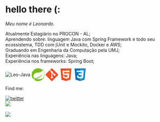 <h1>hello there (:</h1>

<p><em>Meu nome é Leonardo.</em></p>

Atualmente Estagiário no PROCON - AL;<br>
Aprendendo sobre: linguagem Java com Spring Framework e todo seu ecossistema, TDD com jUnit e Mockito, Docker e AWS;<br>
Graduando em Engenharia da Computação pela UMJ;<br>
Experiência nas linguagens: Java;<br>
Experiência nos frameworks: Spring Boot;<br>
<!-- <p align = left> Languages: </p> -->

<p><img align="center" alt="Leo-Java" height="40" width="40" src="https://raw.githubusercontent.com/jmnote/z-icons/master/svg/java.svg">
<img align="center" alt="Leo-Spring" height="40" width="40" src="https://github.com/devicons/devicon/blob/master/icons/spring/spring-original.svg">
<img align="center" alt="Leo-Git" height="40" width="40" src="https://github.com/devicons/devicon/blob/master/icons/git/git-original.svg">
<img align="center" alt="Leo-HTML" height="40" width="40" src="https://raw.githubusercontent.com/devicons/devicon/master/icons/html5/html5-original.svg"> 
<img align="center" alt="Leo-CSS" height="40" width="40" src="https://raw.githubusercontent.com/devicons/devicon/master/icons/css3/css3-original.svg">
</p> 

          
                    
Find me:

[![twitter](https://img.shields.io/badge/twitter-1DA1F2?style=for-the-badge&logo=twitter&logoColor=white)](https://twitter.com/elwgomes)<br>
<a href="https://instagram.com/elwgomes_" target="_blank"><img src="https://img.shields.io/badge/-Instagram-%23E4405F?style=for-the-badge&logo=instagram&logoColor=white" target="_blank"></a>

<a href = "mailto:elwgomes@gmail.com"><img src="https://img.shields.io/badge/-Gmail-%23333?style=for-the-badge&logo=gmail&logoColor=white" target="_blank"></a>
